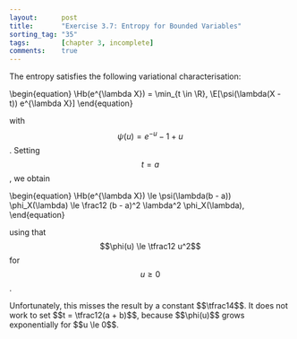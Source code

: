 ```yaml
---
layout:      post
title:       "Exercise 3.7: Entropy for Bounded Variables"
sorting_tag: "35"
tags:        [chapter 3, incomplete]
comments:    true
---
```


The entropy satisfies the following variational characterisation:

\begin{equation}
    \Hb(e^{\lambda X})
    = \min_{t \in \R}\, \E[\psi(\lambda(X - t)) e^{\lambda X}]
\end{equation}

with $$\psi(u) = e^{-u} - 1 + u$$.
Setting $$t = a$$, we obtain

\begin{equation}
    \Hb(e^{\lambda X})
    \le \psi(\lambda(b - a)) \phi_X(\lambda)
    \le \frac12 (b - a)^2 \lambda^2 \phi_X(\lambda),
\end{equation}

using that $$\phi(u) \le \tfrac12 u^2$$ for $$u \ge 0$$.

<span class="accent">
    Unfortunately, this misses the result by a constant $$\tfrac14$$.
    It does not work to set $$t = \tfrac12(a + b)$$, because $$\phi(u)$$ grows exponentially for $$u \le 0$$.
</span>